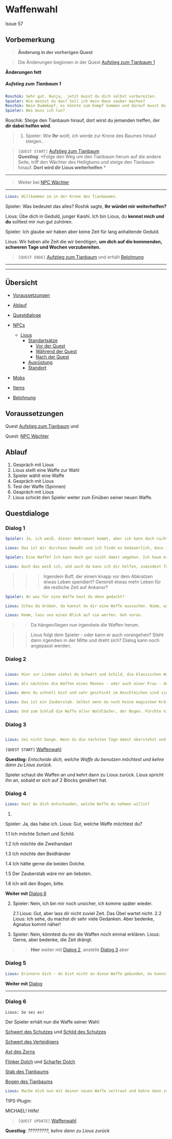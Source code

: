 # Waffenwahl

Issue 57

## Vorbemerkung

> **Änderung in der vorherigen Quest**

> Die Änderungen beginnen in der Quest [Aufstieg zum Tianbaum 1](#aufstieg-zum-tianbaum-1)

**Änderungen fett**

##### Aufstieg zum Tianbaum 1

```yml
Roschik: Sehr gut. Nunja,  jetzt musst du dich selbst vorbereiten.
Spieler: Wie meinst du das? Soll ich mein Haus sauber machen?
Roschik: Nein Dummkopf, es könnte zum Kampf kommen und darauf musst du dich vorbereiten. 
Spieler: Was muss ich tun?
```
Roschik: Steige den Tianbaum hinauf, dort wirst du jemanden treffen, der **dir dabei helfen wird**.

> 1. Spieler: Wie **Ihr** wollt, ich werde zur Krone des Baumes hinauf steigen..
 
>  `[QUEST START]` [Aufstieg zum Tianbaum](#aufstieg-zum-tianbaum)  
**Questlog**: *Folge den Weg um den Tianbaum herum auf die andere Seite, triff den Wächter des Heiligtums und steige den Tianbaum hinauf. **Dort wird dir Lious weiterhelfen** *

*********

> Weiter bei [NPC Wächter](#aufstieg-zum-tianbaum-2)

***********



```yml
Lious: Willkommen im in der Krone des Tianbaumes.
```

Spieler: Was bedeutet das alles? Roshik sagte, **Ihr würdet mir weiterhelfen?**


Lious: Übe dich in Geduld, junger Kaishi. Ich bin Lious, du **kennst mich und du** solltest mir nun gut zuhören.

Spieler: Ich glaube wir haben aber keine Zeit für lang anhaltende Geduld.

Lious: Wir haben alle Zeit die wir benötigen, **um dich auf die kommenden, schweren Tage und Wochen vorzubereiten.**


> `[QUEST ENDE]` [Aufstieg zum Tianbaum](#aufstieg-zum-tianbaum) und erhält
[Belohnung](#Belohnung)

*********
*********

## Übersicht

- [Voraussetzungen](#voraussetzungen)
- [Ablauf](#ablauf)
- [Questdialoge](#questdialoge)
   
- [NPCs](#npcs)
     - [Lious](#lious)
         - [Standartsätze](#standartsaetze)
            - [Vor der Quest](#vor-der-quest)
            - [Während der Quest](#waehrend-der-quest)
            - [Nach der Quest](#nach-der-quest)
         - [Ausrüstung](#ausruestung)
         - [Standort](#standort)
-  [Mobs](#mobs)
-  [Items](#items)
- [Belohnung](#belohnung)

## Voraussetzungen

Quest  [Aufstieg zum Tianbaum](#aufstieg-zum-tianbaum)   und

Quest: [NPC Wächter](#aufstieg-zum-tianbaum-2)

## Ablauf

1. Gespräch mit Lious
2. Lious stellt eine Waffe zur Wahl
3. Spieler wählt eine Waffe
4. Gespräch mit Lious
5. Test der Waffe (Spinnen)
6. Gespräch mit Lious
7. Lious schickt den Spieler weiter zum Einüben seiner neuen Waffe. 

## Questdialoge

### Dialog 1

```yml
Spieler: Ja, ich weiß, dieser Nekromant kommt, aber ich kann doch nicht kämpfen, kaum jemand von uns Kaishi kann kämpfen, wir sind ein sehr friedliches Volk. Mit meinen Fäusten werde ich wohl nichts ausrichten.

Lious: Das ist mir durchaus bewußt und ich finde es bedauerlich, dass ich Euch, insbesondere jetzt dir, eine Waffe in die Hand geben muss. 

Spieler: Eine Waffe? Ich kann doch gar nicht damit umgehen. Ich haue mir wahrscheinlich eher in den Fuß als dass ich einen Feind verletze. 

Lious: Auch das weiß ich, und auch da kann ich dir helfen, zumindest für die nächsten Tage, wenn du in besondere Gefahr gerätst.
```

> > > Irgendein Buff, der einem knapp vor dem Abkratzen etwas Leben spendiert? Generell etwas mehr Leben für die restliche Zeit auf Ankanor?

```yml
Spieler: An was für eine Waffe hast du denn gedacht? 

Lious: Schau da drüben, da kannst du dir eine Waffe aussuchen. Nimm, was dich anspricht. Ich werde dir die Fähigkeit geben, damit umzugehen - bis zu einem bestimmten Grad - so dass du dir nicht den Fuß abhackst. *lacht etwas belustigt*

Lious: Komm, lass uns einen Blick auf sie werfen. Geh voran.
```

>> Da hängen/liegen nun irgendwie die Waffen herum.

>> Lious folgt dem Spieler - oder kann er auch vorangehen? Steht dann irgendwo in der Mitte und dreht sich? Dialog kann noch angepasst werden.

### Dialog 2

```yml

Lious: Hier zur Linken siehst du Schwert und Schild, die klassischen Waffen eines Kriegers, der seine Leute schützt.

Lious: Als nächstes die Waffen eines Mannes - oder auch einer Frau - der stark genug ist, einen Beidhänder oder auch eine Zweihandaxt zu schwingen und damit Tod und Verderben auf seine Gegner regnen lässt. 

Lious: Wenn du schnell bist und sehr geschickt im Anschleichen sind vielleicht diese beiden Dolche besser geeignet. 

Lious: Das ist ein Zauberstab. Selbst wenn du noch keine magischen Kräfte in dir schlummern spürtest, er mag die Waffe deiner Wahl sein, höre aud das, was dir dein Herz sagt. 

Lious: Und zum Schluß die Waffe aller Waldläufer, der Bogen. Fürchte nicht deine Ungeschicklichkeit, wenn der Bogen dich anspricht, wähle ihn. 
```

### Dialog 3
```yml

Lious: Sei nicht bange. Wenn du die nächsten Tage damit überstehst und du mit deiner Wahl nicht zurecht kommst, kannst du durchaus Ausschau halten nach einer anderen Möglichkeit, dich zu verteidigen. Aber jetzt wirf auf einen Blick auf die Waffen und nimm dir genug Zeit, um dich zu entscheiden. Hast du deine Wahl getroffen, komme zu mir zurück. 
```

`[QUEST START]` [Waffenwahl](#waffenwahl)

**Questlog:** *Entscheide dich, welche Waffe du benutzen möchtest und kehre dann zu Lious zurück.*

Spieler schaut die Waffen an und kehrt dann zu Lious zurück.
Lious spricht ihn an, sobald er sich auf 2 Blocks genähert hat. 


### Dialog 4
```yml
Lious: Hast du dich entschieden, welche Waffe du nehmen willst?
```

1. 
   
   Spieler: Ja, das habe ich.
   Lious: Gut, welche Waffe möchtest du?


   1.1 Ich möchte Schert und Schild.

   1.2 Ich möchte die Zweihandaxt

   1.3 Ich möchte den Beidhänder

   1.4 Ich hätte gerne die beiden Dolche.

   1.5 Der Zauberstab wäre mir am liebsten. 

   1.6 Ich will den Bogen, bitte. 

**Weiter mit** [Dialog 6](#dialog-6)

2. 
   Spieler: Nein, ich bin mir noch unsicher, ich komme später wieder. 
   
   2.1   Lious: Gut, aber lass dir nicht zuviel Zeit. Das Übel wartet nicht.
   2.2   Lious: Ich sehe, du machst dir sehr viele Gedanken. Aber bedenke, Agnatus kommt näher!

3. Spieler: Nein, könntest du mir die Waffen noch einmal erklären.
   Lious: Gerne, aber bedenke, die Zeit drängt.
    
> > **Hier** weiter mit [Dialog 2](#dialog-2), 
anstelle [Dialog 3](#dialog-3) aber 

### Dialog 5
```yml
Lious: Erinnere dich - du bist nicht an diese Waffe gebunden, du kannst später eine andere wählen. Wenn du soweit bist, komme zu mir zurück. 
```
**Weiter mit**  [Dialog ](#dialog-4)

********
### Dialog 6

`Lious: So sei es!`

Der Spieler erhält nun die Waffe seiner Wahl:

[Schwert des Schutzes](#schwert-des-schutzes) und [Schild des Schutzes](#schild-des-schutzes)

[Schwert des Verteidigers](#schwert-des-verteidigers)

[Axt des Zorns](#axt-des-zorns)

[Flinker Dolch](#flinker-dolch) und [Scharfer Dolch](#scharfer-dolch)

[Stab des Tianbaums](#stab-des-tianbaums)

[Bogen des Tianbaums](#bogen-des-tianbaums)


```yml
Lious: Mache dich nun mit deiner neuen Waffe vertraut und kehre dann zu mir zurück, damit du sie testen kannst.
``` 


TIPS-Plugin:

MICHAEL! Hilfe!


> `[QUEST UPDATE]` [Waffenwahl](#waffenwahl)  

**Questlog**: *?????????, kehre dann zu Lious zurück*














 












